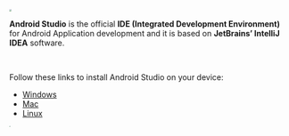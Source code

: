 

<img src="https://iconape.com/wp-content/files/mn/120684/png/Android_robot_head.png" style="zoom:25%;"  />



**Android Studio** is the official **IDE (Integrated Development Environment)** for Android Application development and it is based on **JetBrains’ IntelliJ IDEA** software.

​																								

Follow these links to install Android Studio on your  device:	                                                                                       		

- [Windows]()                                                   
- [Mac]()
- [Linux]()



<img src="https://cdn.freebiesupply.com/logos/large/2x/google-developers-logo-png-transparent.png" style="zoom: 15%;" />
